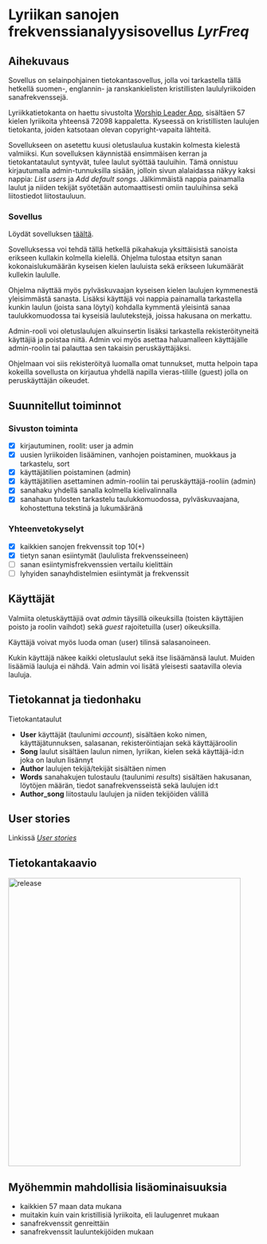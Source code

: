 # Lyriikan sanojen frekvenssianalyysisovellus *LyrFreq*

## Aihekuvaus

Sovellus on selainpohjainen tietokantasovellus, jolla voi tarkastella tällä hetkellä suomen-, englannin- ja ranskankielisten kristillisten laululyriikoiden sanafrekvenssejä.

Lyriikkatietokanta on haettu sivustolta [Worship Leader App](https://worshipleaderapp.com/en/download-song-database-opensong-openlp-and-quelea), sisältäen 57 kielen lyriikoita yhteensä 72098 kappaletta. Kyseessä on kristillisten laulujen tietokanta, joiden katsotaan olevan copyright-vapaita lähteitä.

Sovellukseen on asetettu kuusi oletuslaulua kustakin kolmesta kielestä valmiiksi. Kun sovelluksen käynnistää ensimmäisen kerran ja tietokantataulut syntyvät, tulee laulut syöttää tauluihin. Tämä onnistuu kirjautumalla admin-tunnuksilla sisään, jolloin sivun alalaidassa näkyy kaksi nappia: *List users* ja *Add default songs*. Jälkimmäistä nappia painamalla laulut ja niiden tekijät syötetään automaattisesti omiin tauluihinsa sekä liitostiedot liitostauluun.

### Sovellus

Löydät sovelluksen [täältä](https://lyrfreq.herokuapp.com/).

Sovelluksessa voi tehdä tällä hetkellä pikahakuja yksittäisistä sanoista erikseen kullakin kolmella kielellä. Ohjelma tulostaa etsityn sanan kokonaislukumäärän kyseisen kielen lauluista sekä erikseen lukumäärät kullekin laululle.

Ohjelma näyttää myös pylväskuvaajan kyseisen kielen laulujen kymmenestä yleisimmästä sanasta. Lisäksi käyttäjä voi nappia painamalla tarkastella kunkin laulun (joista sana löytyi) kohdalla kymmentä yleisintä sanaa taulukkomuodossa tai kyseisiä laulutekstejä, joissa hakusana on merkattu.

Admin-rooli voi oletuslaulujen alkuinsertin lisäksi tarkastella rekisteröityneitä käyttäjiä ja poistaa niitä. Admin voi myös asettaa haluamalleen käyttäjälle admin-roolin tai palauttaa sen takaisin peruskäyttäjäksi.

Ohjelmaan voi siis rekisteröityä luomalla omat tunnukset, mutta helpoin tapa kokeilla sovellusta on kirjautua yhdellä napilla vieras-tilille (guest) jolla on peruskäyttäjän oikeudet.

## Suunnitellut toiminnot

### Sivuston toiminta
- [x] kirjautuminen, roolit: user ja admin
- [x] uusien lyriikoiden lisääminen, vanhojen poistaminen, muokkaus ja tarkastelu, sort
- [x] käyttäjätilien poistaminen (admin)
- [x] käyttäjätilien asettaminen admin-rooliin tai peruskäyttäjä-rooliin (admin)
- [x] sanahaku yhdellä sanalla kolmella kielivalinnalla
- [x] sanahaun tulosten tarkastelu taulukkomuodossa, pylväskuvaajana, kohostettuna tekstinä ja lukumääränä

### Yhteenvetokyselyt
- [x] kaikkien sanojen frekvenssit top 10(+)
- [x] tietyn sanan esiintymät (laululista frekvensseineen)
- [ ] sanan esiintymisfrekvenssien vertailu kielittäin
- [ ] lyhyiden sanayhdistelmien esiintymät ja frekvenssit

## Käyttäjät

Valmiita oletuskäyttäjiä ovat *admin* täysillä oikeuksilla (toisten käyttäjien poisto ja roolin vaihdot) sekä *guest* rajoitetuilla (user) oikeuksilla.

Käyttäjä voivat myös luoda oman (user) tilinsä salasanoineen.

Kukin käyttäjä näkee kaikki oletuslaulut sekä itse lisäämänsä laulut. Muiden lisäämiä lauluja ei nähdä. Vain admin voi lisätä yleisesti saatavilla olevia lauluja.

## Tietokannat ja tiedonhaku

Tietokantataulut

- **User** käyttäjät (taulunimi *account*), sisältäen koko nimen, käyttäjätunnuksen, salasanan, rekisteröintiajan sekä käyttäjäroolin
- **Song** laulut sisältäen laulun nimen, lyriikan, kielen sekä käyttäjä-id:n joka on laulun lisännyt
- **Author** laulujen tekijä/tekijät sisältäen nimen
- **Words** sanahakujen tulostaulu (taulunimi *results*) sisältäen hakusanan, löytöjen määrän, tiedot sanafrekvensseistä sekä laulujen id:t
- **Author_song** liitostaulu laulujen ja niiden tekijöiden välillä

## User stories

Linkissä [*User stories*](https://github.com/gitjms/Lyriikka-analysaattori/tree/master/documentation/user_stories.md)

## Tietokantakaavio

<img src="https://user-images.githubusercontent.com/46410240/82905018-f7724680-9f6b-11ea-803a-96fcd9aeb6b1.png" alt="release" width="466" height="578" >

## Myöhemmin mahdollisia lisäominaisuuksia

* kaikkien 57 maan data mukana
* muitakin kuin vain kristillisiä lyriikoita, eli laulugenret mukaan
 * sanafrekvenssit genreittäin
* sanafrekvenssit lauluntekijöiden mukaan
